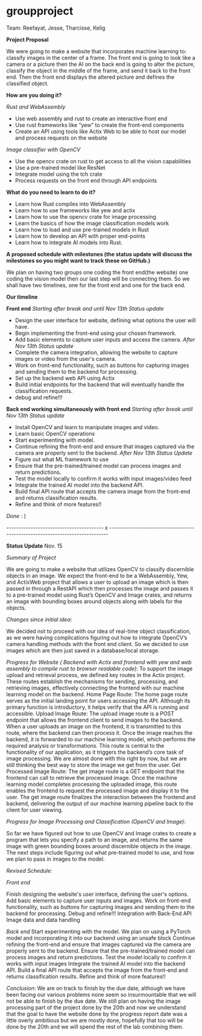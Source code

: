 # groupproject

Team: Reefayat, Jesse, Tharcisse, Kelig

**Project Proposal**

We were going to make a website that incorporates machine learning to: classify images in the center of a frame. The front end is going to look like a camera or a picture then the AI on the back end is going to alter the picture, classify the object in the middle of the frame, and send it back to the front end. Then the front end displays the altered picture and defines the classified object. 

**How are you doing it?**

*Rust and WebAssembly*
- Use web assembly and rust to create an interactive front end
- Use rust frameworks like “yew” to create the front-end components
- Create an API using tools like Actix Web to be able to host our model and process requests on the website

*Image classifier with OpenCV*

- Use the opencv crate on rust to get access to all the vision capabilities
- Use a pre-trained model like ResNet
- Integrate model using the tch crate
- Process requests on the front end through API endpoints


**What do you need to learn to do it?**

- Learn how Rust compiles into WebAssembly 
- Learn how to use frameworks like yew and actix
- Learn how to use the opencv crate for image processing
- Learn the basics of how the image classification models work
- Learn how to load and use pre-trained models in Rust
- Learn how to develop an API with proper end-points
- Learn how to integrate AI models into Rust.


**A proposed schedule with milestones (the status update will discuss the milestones so you might want to track these on GitHub.)**

We plan on having two groups one coding the front end(the website) one coding the vision model then our last step will be connecting them. So we shall have two timelines, one for the front end and one for the back end.

**Our timeline**

**Front end**
*Starting after break and until Nov 13th Status update*
- Design the user interface for website, defining what options the user will have.
- Begin implementing the front-end using your chosen framework.
- Add basic elements to capture user inputs and access the camera.
*After Nov 13th Status update*
- Complete the camera integration, allowing the website to capture images or video from the user's camera.
- Work on front-end functionality, such as buttons for capturing images and sending them to the backend for processing.
- Set up the backend web API using Actix
- Build initial endpoints for the backend that will eventually handle the classification requests.
- debug and refine!!!

**Back end working simultaneously with front end**
*Starting after break until Nov 13th Status update*
- Install OpenCV and learn to manipulate images and video.
- Learn basic OpenCV operations 
- Start experimenting with model.
- Continue refining the front-end and ensure that images captured via the camera are properly sent to the backend.
*After Nov 13th Status Update*
- Figure out what ML framework to use
- Ensure that the pre-trained/trained model can process images and return predictions.
- Test the model locally to confirm it works with input images/video feed
- Integrate the trained AI model into the backend API.
- Build final API route that accepts the camera image from the front-end and returns classification results.
- Refine and think of more features!!

*Done* : ) 

---------------------------------------- x -----------------------------------------------------------------------------

**Status Update** Nov. 15

*Summary of Project*

We are going to make a website that utilizes OpenCV to classify discernible objects in an image. We expect the front-end to be a WebAssembly, Yew, and ActixWeb project that allows a user to upload an image which is then passed in through a RestAPI which then processes the image and passes it to a pre-trained model using Rust’s OpenCV and Image crates, and returns an image with bounding boxes around objects along with labels for the objects. 

*Changes since initial idea*:

We decided not to proceed with our idea of real-time object classification, as we were having complications figuring out how to integrate OpenCV’s camera handling methods with the front end client. So we decided to use images which are then just saved in a database/local storage.

*Progress for Website ( Backend with Actix and frontend with yew and web assembly to compile rust to browser readable code)*:
To support the image upload and retrieval process, we defined key routes in the Actix project. These routes establish the mechanisms for sending, processing, and retrieving images, effectively connecting the frontend with our machine learning model on the backend. 
Home Page Route: The home page route serves as the initial landing point for users accessing the API. Although its primary function is introductory, it helps verify that the API is running and accessible. 
Upload Image Route: The upload image route is a POST endpoint that allows the frontend client to send images to the backend. When a user uploads an image on the frontend, it is transmitted to this route, where the backend can then process it. Once the image reaches the backend, it is forwarded to our machine learning model, which performs the required analysis or transformations. This route is central to the functionality of our application, as it triggers the backend’s core task of image processing. We are almost done with this right by now, but we are still thinking the best way to store the image we get from the user.
Get Processed Image Route: The get image route is a GET endpoint that the frontend can call to retrieve the processed image. Once the machine learning model completes processing the uploaded image, this route enables the frontend to request the processed image and display it to the user. The get image route finalizes the interaction between the frontend and backend, delivering the output of our machine learning pipeline back to the client for user viewing.

*Progress for Image Processing and Classification (OpenCV and Image)*:

So far we have figured out how to use OpenCV and Image crates to create a program that lets you specify a path to an image, and returns the same image with green bounding boxes around discernible objects in the image.
The next steps include figuring out what pre-trained model to use, and how we plan to pass in images to the model.

*Revised Schedule*:

*Front end* 

Finish designing the website's user interface, defining the user's options.
Add basic elements to capture user inputs and images.
Work on front-end functionality, such as buttons for capturing images and sending them to the backend for processing.
Debug and refine!!!
Integration with Back-End API
Image data and data handling

*Back end*
Start experimenting with the model.
We plan on using a PyTorch model and incorporating it into our backend using an unsafe block
Continue refining the front-end and ensure that images captured via the camera are properly sent to the backend. 
Ensure that the pre-trained/trained model can process images and return predictions.
Test the model locally to confirm it works with input images
Integrate the trained AI model into the backend API.
Build a final API route that accepts the image from the front-end and returns classification results.
Refine and think of more features!!


*Conclusion*:
We are on track to finish by the due date, although we have been facing our various problems none seem so insurmountable that we will not be able to finish by the due date. We still plan on having the image processing part of the project done by the 20th and now we understand that the goal to have the website done by the progress report date was a little overly ambitious but we are mostly done, hopefully that too will be done by the 20th and we will spend the rest of the lab combining them.

















